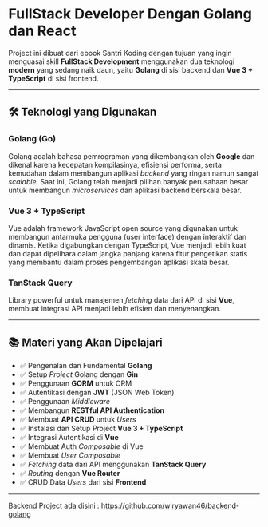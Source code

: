# FullStack Developer Dengan Golang dan React

Project ini dibuat dari ebook Santri Koding dengan tujuan yang ingin menguasai skill **FullStack Development** menggunakan dua teknologi **modern** yang sedang naik daun, yaitu **Golang** di sisi backend dan **Vue 3 + TypeScript** di sisi frontend.

---

## 🛠 Teknologi yang Digunakan

### Golang (Go)
Golang adalah bahasa pemrograman yang dikembangkan oleh **Google** dan dikenal karena kecepatan kompilasinya, efisiensi performa, serta kemudahan dalam membangun aplikasi *backend* yang ringan namun sangat *scalable*. Saat ini, Golang telah menjadi pilihan banyak perusahaan besar untuk membangun *microservices* dan aplikasi backend berskala besar.

### Vue 3 + TypeScript
Vue adalah framework JavaScript open source yang digunakan untuk membangun antarmuka pengguna (user interface) dengan interaktif dan dinamis. Ketika digabungkan dengan TypeScript, Vue menjadi lebih kuat dan dapat dipelihara dalam jangka panjang karena fitur pengetikan statis yang membantu dalam proses pengembangan aplikasi skala besar.
### TanStack Query
Library powerful untuk manajemen *fetching* data dari API di sisi **Vue**, membuat integrasi API menjadi lebih efisien dan menyenangkan.

---

## 📚 Materi yang Akan Dipelajari

- ✅ Pengenalan dan Fundamental **Golang**
- ✅ Setup *Project* Golang dengan **Gin**
- ✅ Penggunaan **GORM** untuk ORM
- ✅ Autentikasi dengan **JWT** (JSON Web Token)
- ✅ Penggunaan *Middleware*
- ✅ Membangun **RESTful API Authentication**
- ✅ Membuat **API CRUD** untuk *Users*
- ✅ Instalasi dan Setup Project **Vue 3 + TypeScript**
- ✅ Integrasi Autentikasi di **Vue**
- ✅ Membuat Auth *Composable* di Vue
- ✅ Membuat *User Composable*
- ✅ *Fetching* data dari API menggunakan **TanStack Query**
- ✅ *Routing* dengan **Vue Router**
- ✅ CRUD Data *Users* dari sisi **Frontend**

---

Backend Project ada disini :
https://github.com/wiryawan46/backend-golang
